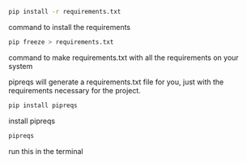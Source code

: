 
```bash
pip install -r requirements.txt
```
command to install the requirements

```bash
pip freeze > requirements.txt
```
command to make requirements.txt with all the  requirements on your system

pipreqs will generate a requirements.txt file for you, just with the requirements necessary for the project.

```bash 
pip install pipreqs
```
install pipreqs 

```bash
pipreqs
```
run this in the terminal


